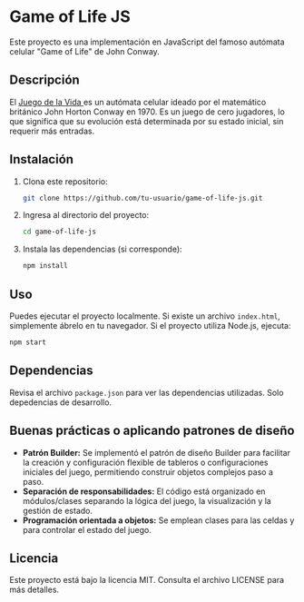 # Game of Life JS

Este proyecto es una implementación en JavaScript del famoso autómata celular "Game of Life" de John Conway.

## Descripción

El [Juego de la Vida ](https://es.wikipedia.org/wiki/Juego_de_la_vida)es un autómata celular ideado por el matemático británico John Horton Conway en 1970. Es un juego de cero jugadores, lo que significa que su evolución está determinada por su estado inicial, sin requerir más entradas.

## Instalación

1. Clona este repositorio:
   ```bash
   git clone https://github.com/tu-usuario/game-of-life-js.git
   ```
2. Ingresa al directorio del proyecto:
   ```bash
   cd game-of-life-js
   ```
3. Instala las dependencias (si corresponde):
   ```bash
   npm install
   ```

## Uso

Puedes ejecutar el proyecto localmente. Si existe un archivo `index.html`, simplemente ábrelo en tu navegador. Si el proyecto utiliza Node.js, ejecuta:

```bash
npm start
```

## Dependencias

Revisa el archivo `package.json` para ver las dependencias utilizadas. Solo depedencias de desarrollo.

## Buenas prácticas o aplicando patrones de diseño

- **Patrón Builder:** Se implementó el patrón de diseño Builder para facilitar la creación y configuración flexible de tableros o configuraciones iniciales del juego, permitiendo construir objetos complejos paso a paso.
- **Separación de responsabilidades:** El código está organizado en módulos/clases separando la lógica del juego, la visualización y la gestión de estado.
- **Programación orientada a objetos:** Se emplean clases para las celdas y para controlar el estado del juego.

## Licencia

Este proyecto está bajo la licencia MIT. Consulta el archivo LICENSE para más detalles.
